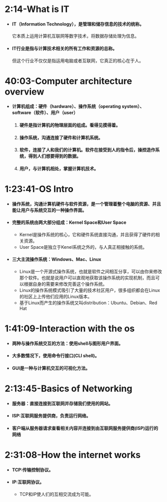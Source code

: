 # 2:14-What is IT #   

   + #### IT（Information Technology），是管理和储存信息的技术的统称。 
       它本质上运用计算机互联网等数字技术，将数据存储处理为信息。
   + #### IT行业是指与计算技术相关的所有工作和资源的总称。
       但这个行业不仅仅是指运用电脑或者互联网，它真正的核心在于人。  
   
      
# 40:03-Computer architecture overview
   + #### 计算机组成：硬件（hardware）、操作系统（operating system）、software（软件）、用户（user）  
      1. #### 硬件是指计算机的物理层面的组成。看得见摸得着。
      2. #### 操作系统，沟通连接了硬件和计算机系统。
      3. #### 软件，连接了人和我们的计算机。软件在接受到人的指令后，操控造作系统，得到人们想要得到的数据。
      4. #### 用户，与计算机相处，掌握计算机技术。
  
# 1:23:41-OS Intro
   + #### 操作系统，沟通计算机硬件与软件资源，是一个管理着整个电脑的资源、并且能让用户与系统交互的一种操作界面。
   + #### 完整的系统由两大部分组成：Kernel Space和User Space
      + Kernel是操作系统的核心，它和硬件系统直接沟通，并且获得了硬件的相关资源。
      + User Space是独立于Kenel系统之外的，与人真正相接触的系统。
   + #### 三大主流操作系统：Windows、Mac、Linux
      + Linux是一个开源式操作系统，也就是软件之间相互分享，可以由你来修改那个软件。也就是说用户可以直观地获取该操作系统的实现机制，而且可以根据自身的需要来修改完善这个操作系统。
      + Linux的操作系统模式吸引了大量的技术社区用户，很多组织都会在Linux的社区上上传他们应用的Linux版本。
      + 基于Linux而产生的操作系统又叫distribution：Ubuntu、Debian、Red Hat
      
# 1:41:09-Interaction with the os
   + #### 两种与操作系统交互的方法：使用shell与图形用户界面。
   + #### 大多数情况下，使用命令行接口(CLI shell)。
   + #### GUI是一种与计算机交互的可视化方法。

# 2:13:45-Basics of Networking
   + #### 服务器：直接连接到互联网并存储我们使用的网站。
   + #### ISP:互联网服务提供商，负责运行网络。
   + #### 客户端从服务器请求查看相关内容并连接到由互联网服务提供商(ISP)运行的网络
# 2:31:08-How the internet works
   + #### TCP:传输控制协议。
   + #### IP:互联网协议。
      + TCP和IP使人们的互相交流成为可能。
